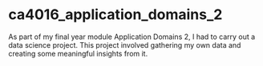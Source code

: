 # ca4016_application_domains_2
As part of my final year module Application Domains 2, I had to carry out a data science project. This project involved gathering my own data and creating some meaningful insights from it.
